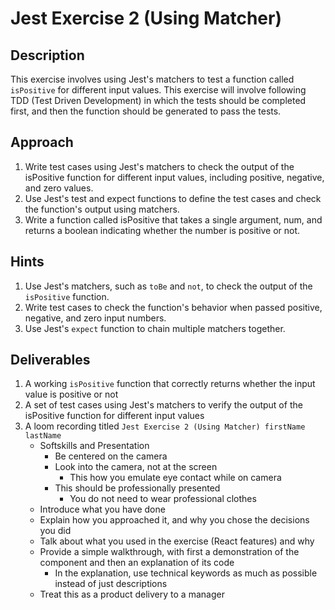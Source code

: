 # Jest Exercise 2 (Using Matcher)

## Description

This exercise involves using Jest's matchers to test a function called `isPositive` for different input values. This exercise will involve following TDD (Test Driven Development) in which the tests should be completed first, and then the function should be generated to pass the tests.

## Approach

1. Write test cases using Jest's matchers to check the output of the isPositive function for different input values, including positive, negative, and zero values.
2. Use Jest's test and expect functions to define the test cases and check the function's output using matchers.
3. Write a function called isPositive that takes a single argument, num, and returns a boolean indicating whether the number is positive or not.

## Hints

1. Use Jest's matchers, such as `toBe` and `not`, to check the output of the `isPositive` function.
2. Write test cases to check the function's behavior when passed positive, negative, and zero input numbers.
3. Use Jest's `expect` function to chain multiple matchers together.

## Deliverables

1. A working `isPositive` function that correctly returns whether the input value is positive or not
2. A set of test cases using Jest's matchers to verify the output of the isPositive function for different input values
3. A loom recording titled `Jest Exercise 2 (Using Matcher) firstName lastName`
    - Softskills and Presentation
        - Be centered on the camera
        - Look into the camera, not at the screen
            - This how you emulate eye contact while on camera
        - This should be professionally presented
            - You do not need to wear professional clothes
    - Introduce what you have done
    - Explain how you approached it, and why you chose the decisions you did
    - Talk about what you used in the exercise (React features) and why
    - Provide a simple walkthrough, with first a demonstration of the component and then an explanation of its code
        - In the explanation, use technical keywords as much as possible instead of just descriptions
    - Treat this as a product delivery to a manager